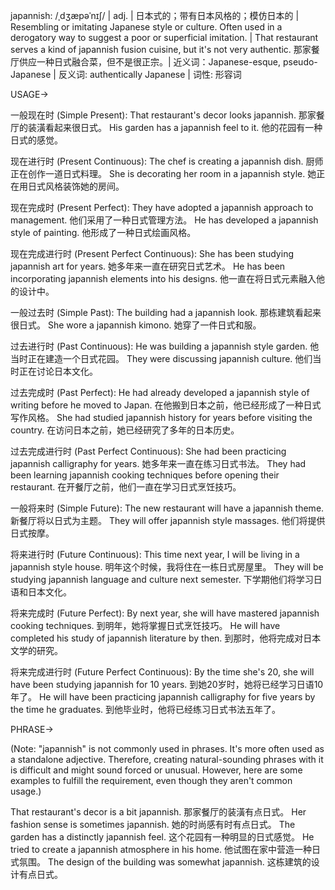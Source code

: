 japannish: /ˌdʒæpəˈnɪʃ/ | adj. | 日本式的；带有日本风格的；模仿日本的 | Resembling or imitating Japanese style or culture.  Often used in a derogatory way to suggest a poor or superficial imitation. | That restaurant serves a kind of japannish fusion cuisine, but it's not very authentic. 那家餐厅供应一种日式融合菜，但不是很正宗。| 近义词：Japanese-esque, pseudo-Japanese | 反义词: authentically Japanese | 词性: 形容词

USAGE->

一般现在时 (Simple Present):
That restaurant's decor looks japannish. 那家餐厅的装潢看起来很日式。
His garden has a japannish feel to it.  他的花园有一种日式的感觉。

现在进行时 (Present Continuous):
The chef is creating a japannish dish.  厨师正在创作一道日式料理。
She is decorating her room in a japannish style. 她正在用日式风格装饰她的房间。

现在完成时 (Present Perfect):
They have adopted a japannish approach to management.  他们采用了一种日式管理方法。
He has developed a japannish style of painting. 他形成了一种日式绘画风格。

现在完成进行时 (Present Perfect Continuous):
She has been studying japannish art for years. 她多年来一直在研究日式艺术。
He has been incorporating japannish elements into his designs. 他一直在将日式元素融入他的设计中。

一般过去时 (Simple Past):
The building had a japannish look.  那栋建筑看起来很日式。
She wore a japannish kimono. 她穿了一件日式和服。

过去进行时 (Past Continuous):
He was building a japannish style garden. 他当时正在建造一个日式花园。
They were discussing japannish culture. 他们当时正在讨论日本文化。

过去完成时 (Past Perfect):
He had already developed a japannish style of writing before he moved to Japan. 在他搬到日本之前，他已经形成了一种日式写作风格。
She had studied japannish history for years before visiting the country. 在访问日本之前，她已经研究了多年的日本历史。

过去完成进行时 (Past Perfect Continuous):
She had been practicing japannish calligraphy for years. 她多年来一直在练习日式书法。
They had been learning japannish cooking techniques before opening their restaurant. 在开餐厅之前，他们一直在学习日式烹饪技巧。

一般将来时 (Simple Future):
The new restaurant will have a japannish theme. 新餐厅将以日式为主题。
They will offer japannish style massages. 他们将提供日式按摩。

将来进行时 (Future Continuous):
This time next year, I will be living in a japannish style house. 明年这个时候，我将住在一栋日式房屋里。
They will be studying japannish language and culture next semester. 下学期他们将学习日语和日本文化。

将来完成时 (Future Perfect):
By next year, she will have mastered japannish cooking techniques. 到明年，她将掌握日式烹饪技巧。
He will have completed his study of japannish literature by then. 到那时，他将完成对日本文学的研究。

将来完成进行时 (Future Perfect Continuous):
By the time she's 20, she will have been studying japannish for 10 years. 到她20岁时，她将已经学习日语10年了。
He will have been practicing japannish calligraphy for five years by the time he graduates. 到他毕业时，他将已经练习日式书法五年了。


PHRASE->

(Note: "japannish" is not commonly used in phrases.  It's more often used as a standalone adjective.  Therefore, creating natural-sounding phrases with it is difficult and might sound forced or unusual.  However, here are some examples to fulfill the requirement, even though they aren't common usage.)

That restaurant's decor is a bit japannish. 那家餐厅的装潢有点日式。
Her fashion sense is sometimes japannish. 她的时尚感有时有点日式。
The garden has a distinctly japannish feel. 这个花园有一种明显的日式感觉。
He tried to create a japannish atmosphere in his home. 他试图在家中营造一种日式氛围。
The design of the building was somewhat japannish.  这栋建筑的设计有点日式。
